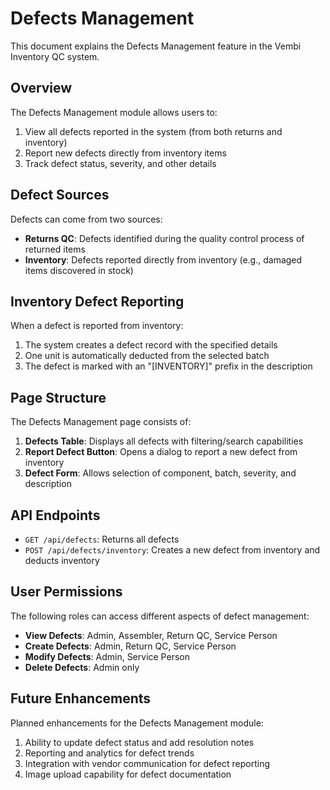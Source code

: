 # Defects Management

This document explains the Defects Management feature in the Vembi Inventory QC system.

## Overview

The Defects Management module allows users to:

1. View all defects reported in the system (from both returns and inventory)
2. Report new defects directly from inventory items
3. Track defect status, severity, and other details

## Defect Sources

Defects can come from two sources:

- **Returns QC**: Defects identified during the quality control process of returned items
- **Inventory**: Defects reported directly from inventory (e.g., damaged items discovered in stock)

## Inventory Defect Reporting

When a defect is reported from inventory:

1. The system creates a defect record with the specified details
2. One unit is automatically deducted from the selected batch
3. The defect is marked with an "[INVENTORY]" prefix in the description

## Page Structure

The Defects Management page consists of:

1. **Defects Table**: Displays all defects with filtering/search capabilities
2. **Report Defect Button**: Opens a dialog to report a new defect from inventory
3. **Defect Form**: Allows selection of component, batch, severity, and description

## API Endpoints

- `GET /api/defects`: Returns all defects
- `POST /api/defects/inventory`: Creates a new defect from inventory and deducts inventory

## User Permissions

The following roles can access different aspects of defect management:

- **View Defects**: Admin, Assembler, Return QC, Service Person
- **Create Defects**: Admin, Return QC, Service Person
- **Modify Defects**: Admin, Service Person
- **Delete Defects**: Admin only

## Future Enhancements

Planned enhancements for the Defects Management module:

1. Ability to update defect status and add resolution notes
2. Reporting and analytics for defect trends
3. Integration with vendor communication for defect reporting
4. Image upload capability for defect documentation 